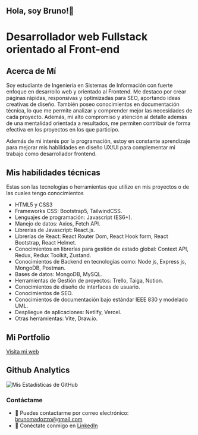 ## Hola, soy Bruno!👋
# Desarrollador web Fullstack orientado al Front-end

## Acerca de Mí
Soy estudiante de Ingeniería en Sistemas de Información con fuerte enfoque en desarrollo web y orientado al Frontend. Me destaco por crear páginas rápidas, responsivas y optimizadas para SEO, aportando ideas creativas de diseño. También poseo conocimientos en documentación técnica, lo que me permite analizar y comprender mejor las necesidades de cada proyecto. Además, mi alto compromiso y atención al detalle además de una mentalidad orientada a resultados, me permiten contribuir de forma efectiva en los proyectos en los que participo.

Además de mi interés por la programación, estoy en constante aprendizaje para mejorar mis habilidades en diseño UX/UI para complementar mi trabajo como desarrollador frontend.

## Mis habilidades técnicas

Estas son las tecnologías o herramientas que utilizo en mis proyectos o de las cuales tengo conocimientos

- HTML5 y CSS3
- Frameworks CSS: Bootstrap5, TailwindCSS.
- Lenguajes de programación: Javascript (ES6+).
- Manejo de datos: Axios, Fetch API.
- Librerías de Javascript: React.js.
- Librerías de React: React Router Dom, React Hook form, React Bootstrap, React Helmet.
- Conocimientos en librerías para gestión de estado global: Context API, Redux, Redux Toolkit, Zustand.
- Conocimientos de Backend en tecnologías como: Node js, Express js, MongoDB, Postman.
- Bases de datos: MongoDB, MySQL.
- Herramientas de Gestión de proyectos: Trello, Taiga, Notion.
- Conocimientos de diseño de interfaces de usuario.
- Conocimientos de SEO.
- Conocimientos de documentación bajo estándar IEEE 830 y modelado UML.
- Despliegue de aplicaciones: Netlify, Vercel.
- Otras herramientas: Vite, Draw.io.

## Mi Portfolio

<a href="https://brunomadozzo-portfolio.netlify.app" target="_blank">Visita mi web</a>

## Github Analytics
![Mis Estadísticas de GitHub](https://github-readme-stats-eight-theta.vercel.app/api?username=brunomry&show_icons=true&theme=blue&include_all_commits=true&count_private=true)

### Contáctame
- 📧 Puedes contactarme por correo electrónico: [brunomadozzo@gmail.com](mailto:brunomadozzo@gmail.com)
- 💼 Conéctate conmigo en [LinkedIn](https://www.linkedin.com/in/bruno-madozzo/)
